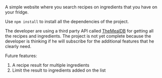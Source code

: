 A simple website where you search recipes on ingredients that you have on your fridge.

Use `npm install` to install all the dependencies of the project. 

The developer are using a third party API called [TheMealDB](https://www.themealdb.com/) for getting all the recipes and ingredients. The project is not yet complete because the developer is thinking if he will subscribe for the additional features that he clearly need.

Future features:
1. A recipe result for multiple ingredients
2. Limit the result to ingredients added on the list
